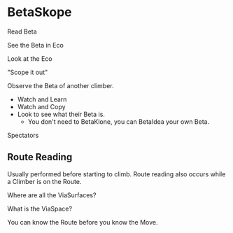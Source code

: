# BetaSkope

Read Beta

See the Beta in Eco

Look at the Eco

"Scope it out"

Observe the Beta of another climber.

- Watch and Learn
- Watch and Copy
- Look to see what their Beta is.
    - You don't need to BetaKlone, you can BetaIdea your own Beta.

Spectators

## <via>Route</via> Reading

Usually performed before starting to climb. <via>Route</via> reading also occurs while a Climber is on the <via>Route</via>.

Where are all the ViaSurfaces?

What is the ViaSpace?

You can know the <via>Route</via> before you know the Move.
